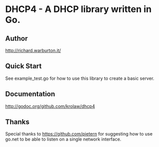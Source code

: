 # DHCP4 - A DHCP library written in Go.

## Author
http://richard.warburton.it/

## Quick Start
See example_test.go for how to use this library to create a basic server.

## Documentation
http://godoc.org/github.com/krolaw/dhcp4

## Thanks
Special thanks to https://github.com/pietern for suggesting how to use go.net
to be able to listen on a single network interface.

